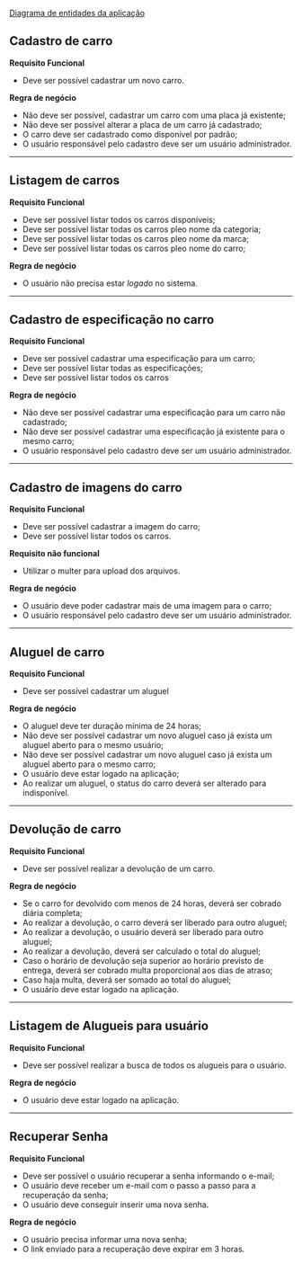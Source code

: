 [Diagrama de entidades da aplicação](/docs/diagram.png)

## Cadastro de carro

**Requisito Funcional**

- Deve ser possível cadastrar um novo carro.

**Regra de negócio**

- Não deve ser possível, cadastrar um carro com uma placa já existente;
- Não deve ser possível alterar a placa de um carro já cadastrado;
- O carro deve ser cadastrado como disponível por padrão;
- O usuário responsável pelo cadastro deve ser um usuário administrador.

---

## Listagem de carros

**Requisito Funcional**

- Deve ser possível listar todos os carros disponíveis;
- Deve ser possível listar todas os carros pleo nome da categoria;
- Deve ser possível listar todas os carros pleo nome da marca;
- Deve ser possível listar todas os carros pleo nome do carro;


**Regra de negócio**

- O usuário não precisa estar *logado* no sistema.

---

## Cadastro de especificação no carro

**Requisito Funcional**

- Deve ser possível cadastrar uma especificação para um carro;
- Deve ser possível listar todas as especificações;
- Deve ser possível listar todos os carros

**Regra de negócio**

- Não deve ser possível cadastrar uma especificação para um carro não cadastrado;
- Não deve ser possível cadastrar uma especificação já existente para o mesmo carro;
- O usuário responsável pelo cadastro deve ser um usuário administrador.

---

## Cadastro de imagens do carro

**Requisito Funcional**

- Deve ser possível cadastrar a imagem do carro;
- Deve ser possível listar todos os carros.

**Requisito não funcional**

- Utilizar o multer para upload dos arquivos.

**Regra de negócio**

- O usuário deve poder cadastrar mais de uma imagem para o carro;
- O usuário responsável pelo cadastro deve ser um usuário administrador.

---

## Aluguel de carro

**Requisito Funcional**

- Deve ser possível cadastrar um aluguel

**Regra de negócio**

- O aluguel deve ter duração mínima de 24 horas;
- Não deve ser possível cadastrar um novo aluguel caso já exista um aluguel aberto para o mesmo usuário;
- Não deve ser possível cadastrar um novo aluguel caso já exista um aluguel aberto para o mesmo carro;
- O usuário deve estar logado na aplicação;
- Ao realizar um aluguel, o status do carro deverá ser alterado para indisponível.

---

## Devolução de carro

**Requisito Funcional**

- Deve ser possível realizar a devolução de um carro.

**Regra de negócio**

- Se o carro for devolvido com menos de 24 horas, deverá ser cobrado diária completa;
- Ao realizar a devolução, o carro deverá ser liberado para outro aluguel;
- Ao realizar a devolução, o usuário deverá ser liberado para outro aluguel;
- Ao realizar a devolução, deverá ser calculado o total do aluguel;
- Caso o horário de devolução seja superior ao horário previsto de entrega, deverá ser cobrado multa proporcional aos dias de atraso;
- Caso haja multa, deverá ser somado ao total do aluguel;
- O usuário deve estar logado na aplicação.

---

## Listagem de Alugueis para usuário

**Requisito Funcional**

- Deve ser possível realizar a busca de todos os alugueis para o usuário.

**Regra de negócio**

- O usuário deve estar logado na aplicação.

---

## Recuperar Senha

**Requisito Funcional**

- Deve ser possível o usuário recuperar a senha informando o e-mail;
- O usuário deve receber um e-mail com o passo a passo para a recuperação da senha;
- O usuário deve conseguir inserir uma nova senha.

**Regra de negócio**

- O usuário precisa informar uma nova senha;
- O link enviado para a recuperação deve expirar em 3 horas.
